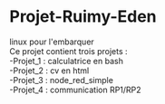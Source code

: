 # Projet-Ruimy-Eden
linux pour l'embarquer  
Ce projet contient trois projets :  
-Projet_1 : calculatrice en bash  
-Projet_2 : cv en html  
-Projet_3 : node_red_simple  
-Projet_4 : communication RP1/RP2    
